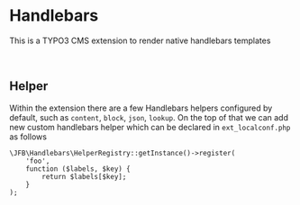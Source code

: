 Handlebars
==========

This is a TYPO3 CMS extension to render native handlebars templates

 

Helper
------

Within the extension there are a few Handlebars helpers configured by default,
such as `content`, `block`, `json`, `lookup`. On the top of that we can add new
custom handlebars helper which can be declared in `ext_localconf.php` as follows

```
\JFB\Handlebars\HelperRegistry::getInstance()->register(
    'foo', 
    function ($labels, $key) {
        return $labels[$key];
    }
);
```
